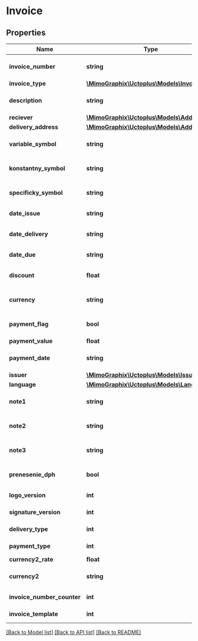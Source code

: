 # Invoice

## Properties
Name | Type | Description | Notes
------------ | ------------- | ------------- | -------------
**invoice_number** | **string** |  | [optional] [default to 'null']
**invoice_type** | [**\MimoGraphix\Uctoplus\Models\InvoiceType**](InvoiceType.md) |  | 
**description** | **string** |  | [optional] [default to 'null']
**reciever** | [**\MimoGraphix\Uctoplus\Models\Address**](Address.md) |  | 
**delivery_address** | [**\MimoGraphix\Uctoplus\Models\Address**](Address.md) |  | [optional] 
**variable_symbol** | **string** |  | [optional] [default to 'null']
**konstantny_symbol** | **string** |  | [optional] [default to 'null']
**specificky_symbol** | **string** |  | [optional] [default to 'null']
**date_issue** | **string** | Date in format parsable by PHP DateTime | [optional] 
**date_delivery** | **string** | Date in format parsable by PHP DateTime | [optional] [default to 'null']
**date_due** | **string** | Date in format parsable by PHP DateTime | [default to 'null']
**discount** | **float** |  | [optional] [default to 0]
**currency** | **string** | 3 letter code of Currency eg. EUR, GBP, CZK, ... | [default to 'EUR']
**payment_flag** | **bool** |  | [optional] [default to false]
**payment_value** | **float** |  | [optional] 
**payment_date** | **string** | Date in format parsable by PHP DateTime | [optional] [default to 'null']
**issuer** | [**\MimoGraphix\Uctoplus\Models\Issuer**](Issuer.md) |  | [optional] 
**language** | [**\MimoGraphix\Uctoplus\Models\Language**](Language.md) |  | [optional] 
**note1** | **string** |  | [optional] [default to 'null']
**note2** | **string** |  | [optional] [default to 'null']
**note3** | **string** |  | [optional] [default to 'null']
**prenesenie_dph** | **bool** |  | [optional] [default to false]
**logo_version** | **int** | ID from http://moje.uctoplus.sk/ | [optional] 
**signature_version** | **int** | ID from http://moje.uctoplus.sk/ | [optional] 
**delivery_type** | **int** | ID from http://moje.uctoplus.sk/ | [optional] 
**payment_type** | **int** | ID from http://moje.uctoplus.sk/ | 
**currency2_rate** | **float** |  | [optional] 
**currency2** | **string** | 3 letter code of Currency eg. EUR, GBP, CZK, ... | [optional] [default to 'EUR']
**invoice_number_counter** | **int** | ID from http://moje.uctoplus.sk/ | 
**invoice_template** | **int** | ID from http://moje.uctoplus.sk/ | [optional] 

[[Back to Model list]](../README.md#documentation-for-models) [[Back to API list]](../README.md#documentation-for-api-endpoints) [[Back to README]](../README.md)


